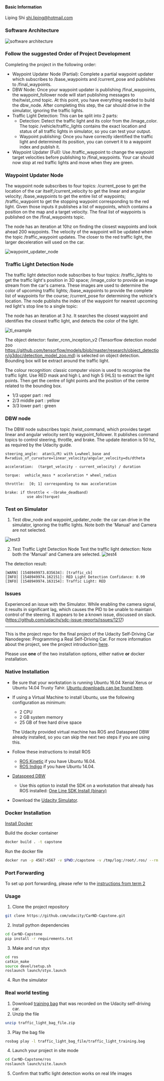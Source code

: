 #### Basic Information
Liping Shi  shi.liping@hotmail.com

### Software Architecture

![software architecture](images/2019/01/software-architecture.png)

### Follow the suggested Order of Project Development
Completing the project in the following order:

- Waypoint Updater Node (Partial): Complete a partial waypoint updater which subscribes to /base_waypoints and /current_pose and publishes to /final_waypoints.
- DBW Node: Once your waypoint updater is publishing /final_waypoints, the waypoint_follower node will start publishing messages to the/twist_cmd topic. At this point, you have everything needed to build the dbw_node. After completing this step, the car should drive in the simulator, ignoring the traffic lights.
- Traffic Light Detection: This can be split into 2 parts:
  - Detection: Detect the traffic light and its color from the /image_color. The topic /vehicle/traffic_lights contains the exact location and status of all traffic lights in simulator, so you can test your output.
  - Waypoint publishing: Once you have correctly identified the traffic light and determined its position, you can convert it to a waypoint index and publish it.
- Waypoint Updater (Full): Use /traffic_waypoint to change the waypoint target velocities before publishing to /final_waypoints. Your car should now stop at red traffic lights and move when they are green.

### Waypoint Updater Node

The waypoint node subscribes to four topics: /current_pose to get the location of the car itself;/current_velocity to get the linear and angular velocity; /base_waypoints to get the entire list of waypoints; /traffic_waypoint to get the stopping waypoint corresponding to the red light. Given those inputs it publishes a list of waypoints, which contains a position on the map and a target velocity. The final list of waypoints is published on the /final_waypoints topic.

The node has an iteration at 10hz on finding the closest waypoints and look ahead 200 waypoints. The velocity of the waypoint will be updated when the topic /traffic_waypoint updates. The closer to the red traffic light, the larger deceleration will used on the car.

![waypoint_updater_node](images/2019/01/waypoint-updater-node.png)

### Traffic Light Detection Node

The traffic light detection node subscribes to four topics: /traffic_lights to get the traffic light's position in 3D space; /image_color to provide an image stream from the car's camera. These images are used to determine the color of upcoming traffic lights; /base_waypoints to provide the complete list of waypoints for the course; /current_pose for determining the vehicle's location.
The node publishs the index of the waypoint for nearest upcoming red light's stop line to a single topic:

The node has an iteration at 3 hz. It searches the closest waypoint and identifies the closest traffic light, and detects the color of the light.

![tl_example](images/2019/01/tl-example.png)

The object detector: faster_rcnn_inception_v2 (Tensorflow detection model zoo https://github.com/tensorflow/models/blob/master/research/object_detection/g3doc/detection_model_zoo.md) is selected on object detection. Bounding box will be extract around the traffic light.

The colour recognition: classic computer vision is used to recognise the traffic light. Use RED mask and high L and high S (HLS) to extract the light points. Then get the centre of light points and the position of the centre related to the bounding box.

- 1/3 upper part : red
- 2/3 middle part : yellow
- 3/3 lower part : green


### DBW node

The DBW node subscribes topic /twist_command, which provides target linear and angular velocity sent by waypoint_follower. It publishes command topics to control steering, throtlle, and brake. The update iteration is 50 hz, as required by the Udacity guide.

```
steering_angle:  atan(L/R) with L=wheel_base and R=radius_of_curvature=linear_velocity/angular_velocity=ds/dtheta

acceleration:  (target_velocity - current_velocity) / duration

torque:  vehicle_mass * acceleration * wheel_radius

throttle:  [0; 1] corresponding to max acceleration

brake: if throttle < -(brake_deadband)
          use abs(torque)

```

### Test on Simulator
1. Test dbw_node and waypoint_updater_node: the car can drive in the simulator, ignoring the traffic lights. Note both the 'Manual' and Camera are not selected.

![test3](images/2019/01/test3.png)

2. Test Traffic Light Detection Node
Test the traffic light detection: Note both the 'Manual' and Camera are selected.
![test4](images/2019/01/test4.png)

The detection result:
```
[WARN] [1548949973.835634]: [traffic_cb]
[INFO] [1548949974.162151]: RED Light Detection Confidance: 0.99
[INFO] [1548949974.163154]: Traffic Light: RED
```

### Issues

Experienced an issue with the Simulator. While enabling the camera signal, it results in significant lag, which causes the PID to be unable to maintain control of the steering. It appears to be a known issue, discussed on slack. (https://github.com/udacity/sdc-issue-reports/issues/1217)



------------------------

This is the project repo for the final project of the Udacity Self-Driving Car Nanodegree: Programming a Real Self-Driving Car. For more information about the project, see the project introduction [here](https://classroom.udacity.com/nanodegrees/nd013/parts/6047fe34-d93c-4f50-8336-b70ef10cb4b2/modules/e1a23b06-329a-4684-a717-ad476f0d8dff/lessons/462c933d-9f24-42d3-8bdc-a08a5fc866e4/concepts/5ab4b122-83e6-436d-850f-9f4d26627fd9).

Please use **one** of the two installation options, either native **or** docker installation.

### Native Installation

* Be sure that your workstation is running Ubuntu 16.04 Xenial Xerus or Ubuntu 14.04 Trusty Tahir. [Ubuntu downloads can be found here](https://www.ubuntu.com/download/desktop).
* If using a Virtual Machine to install Ubuntu, use the following configuration as minimum:
  * 2 CPU
  * 2 GB system memory
  * 25 GB of free hard drive space

  The Udacity provided virtual machine has ROS and Dataspeed DBW already installed, so you can skip the next two steps if you are using this.

* Follow these instructions to install ROS
  * [ROS Kinetic](http://wiki.ros.org/kinetic/Installation/Ubuntu) if you have Ubuntu 16.04.
  * [ROS Indigo](http://wiki.ros.org/indigo/Installation/Ubuntu) if you have Ubuntu 14.04.
* [Dataspeed DBW](https://bitbucket.org/DataspeedInc/dbw_mkz_ros)
  * Use this option to install the SDK on a workstation that already has ROS installed: [One Line SDK Install (binary)](https://bitbucket.org/DataspeedInc/dbw_mkz_ros/src/81e63fcc335d7b64139d7482017d6a97b405e250/ROS_SETUP.md?fileviewer=file-view-default)
* Download the [Udacity Simulator](https://github.com/udacity/CarND-Capstone/releases).

### Docker Installation
[Install Docker](https://docs.docker.com/engine/installation/)

Build the docker container
```bash
docker build . -t capstone
```

Run the docker file
```bash
docker run -p 4567:4567 -v $PWD:/capstone -v /tmp/log:/root/.ros/ --rm -it capstone
```

### Port Forwarding
To set up port forwarding, please refer to the [instructions from term 2](https://classroom.udacity.com/nanodegrees/nd013/parts/40f38239-66b6-46ec-ae68-03afd8a601c8/modules/0949fca6-b379-42af-a919-ee50aa304e6a/lessons/f758c44c-5e40-4e01-93b5-1a82aa4e044f/concepts/16cf4a78-4fc7-49e1-8621-3450ca938b77)

### Usage

1. Clone the project repository
```bash
git clone https://github.com/udacity/CarND-Capstone.git
```

2. Install python dependencies
```bash
cd CarND-Capstone
pip install -r requirements.txt
```
3. Make and run styx
```bash
cd ros
catkin_make
source devel/setup.sh
roslaunch launch/styx.launch
```
4. Run the simulator

### Real world testing
1. Download [training bag](https://s3-us-west-1.amazonaws.com/udacity-selfdrivingcar/traffic_light_bag_file.zip) that was recorded on the Udacity self-driving car.
2. Unzip the file
```bash
unzip traffic_light_bag_file.zip
```
3. Play the bag file
```bash
rosbag play -l traffic_light_bag_file/traffic_light_training.bag
```
4. Launch your project in site mode
```bash
cd CarND-Capstone/ros
roslaunch launch/site.launch
```
5. Confirm that traffic light detection works on real life images
